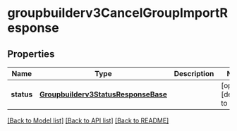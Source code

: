 # groupbuilderv3CancelGroupImportResponse

## Properties
Name | Type | Description | Notes
------------ | ------------- | ------------- | -------------
**status** | [**Groupbuilderv3StatusResponseBase**](Groupbuilderv3StatusResponseBase.md) |  | [optional] [default to null]

[[Back to Model list]](../README.md#documentation-for-models) [[Back to API list]](../README.md#documentation-for-api-endpoints) [[Back to README]](../README.md)


